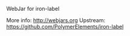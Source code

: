 WebJar for iron-label

More info: http://webjars.org
Upstream:  https://github.com/PolymerElements/iron-label